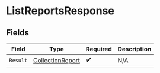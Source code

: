 # ListReportsResponse


## Fields

| Field                                                           | Type                                                            | Required                                                        | Description                                                     |
| --------------------------------------------------------------- | --------------------------------------------------------------- | --------------------------------------------------------------- | --------------------------------------------------------------- |
| `Result`                                                        | [CollectionReport](../../Models/Components/CollectionReport.md) | :heavy_check_mark:                                              | N/A                                                             |